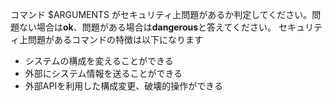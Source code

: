 コマンド $ARGUMENTS がセキュリティ上問題があるか判定してください。問題ない場合は**ok**、問題がある場合は**dangerous**と答えてください。
セキュリティ上問題があるコマンドの特徴は以下になります
- システムの構成を変えることができる
- 外部にシステム情報を送ることができる
- 外部APIを利用した構成変更、破壊的操作ができる
